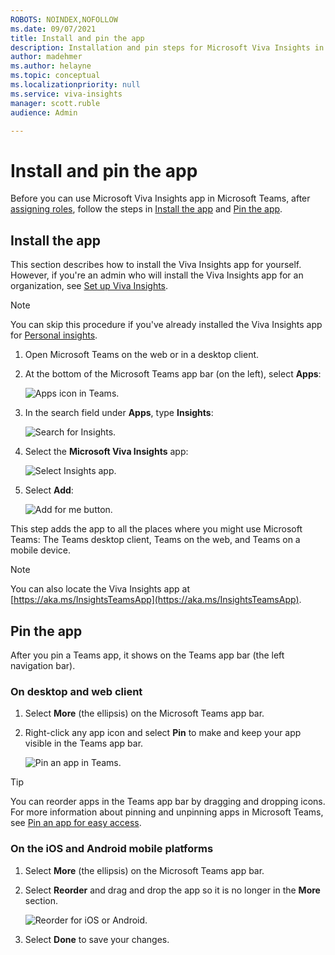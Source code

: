 ```yaml
---
ROBOTS: NOINDEX,NOFOLLOW
ms.date: 09/07/2021
title: Install and pin the app
description: Installation and pin steps for Microsoft Viva Insights in Microsoft Teams
author: madehmer
ms.author: helayne
ms.topic: conceptual
ms.localizationpriority: null 
ms.service: viva-insights
manager: scott.ruble
audience: Admin

---
```

# Install and pin the app

Before you can use Microsoft Viva Insights app in Microsoft Teams, after [assigning roles](assign-roles.md), follow the steps in [Install the app](#install-the-app) and [Pin the app](#pin-the-app).

## Install the app  

This section describes how to install the Viva Insights app for yourself. However, if you're an admin who will install the Viva Insights app for an organization, see [Set up Viva Insights](setup.md).  

>[!Note]
>You can skip this procedure if you've already installed the Viva Insights app for [Personal insights](intro.md#personal-insights).

1. Open Microsoft Teams on the web or in a desktop client.

2. At the bottom of the Microsoft Teams app bar (on the left), select **Apps**:

   ![Apps icon in Teams.](./images/teams-apps.png)

3. In the search field under **Apps**, type **Insights**:

   ![Search for Insights.](./images/apps-search-insights.png)

4. Select the **Microsoft Viva Insights** app:

   ![Select Insights app.](./images/select-insights-app-teams.png)

5. Select **Add**:

   ![Add for me button.](./images/add-for-me.png)

This step adds the app to all the places where you might use Microsoft Teams: The Teams desktop client, Teams on the web, and Teams on a mobile device.

>[!Note]
>You can also locate the Viva Insights app at [https://aka.ms/InsightsTeamsApp](https://aka.ms/InsightsTeamsApp).

## Pin the app

After you pin a Teams app, it shows on the Teams app bar (the left navigation bar).

### On desktop and web client

1. Select **More** (the ellipsis) on the Microsoft Teams app bar.  
2. Right-click any app icon and select **Pin** to make and keep your app visible in the Teams app bar.

   ![Pin an app in Teams.](./images/pin-an-app-in-teams.png)

>[!Tip]
>You can reorder apps in the Teams app bar by dragging and dropping icons. For more information about pinning and unpinning apps in Microsoft Teams, see [Pin an app for easy access](https://support.microsoft.com/office/pin-an-app-for-easy-access-3045fd44-6604-4ba7-8ecc-1c0d525e89ec).

### On the iOS and Android mobile platforms

1. Select **More** (the ellipsis) on the Microsoft Teams app bar.  
2. Select **Reorder** and drag and drop the app so it is no longer in the **More** section.

   ![Reorder for iOS or Android.](./images/ios-android.png)

3. Select **Done** to save your changes.

